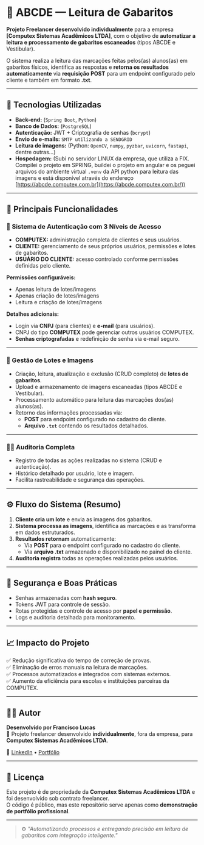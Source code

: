 # 🧠 ABCDE — Leitura de Gabaritos

**Projeto Freelancer desenvolvido individualmente** para a empresa **[Computex Sistemas Acadêmicos LTDA]**, com o objetivo de **automatizar a leitura e processamento de gabaritos escaneados** (tipos ABCDE e Vestibular).

O sistema realiza a leitura das marcações feitas pelos(as) alunos(as) em gabaritos físicos, identifica as respostas e **retorna os resultados automaticamente** via **requisição POST** para um endpoint configurado pelo cliente e também em formato **.txt**.

---

## 🚀 Tecnologias Utilizadas

- **Back-end:** (`Spring Boot`, `Python`)
- **Banco de Dados:** (`PostgreSQL`)
- **Autenticação:** JWT + Criptografia de senhas (`bcrypt`)
- **Envio de e-mails:** `SMTP utilizando a SENDGRID`
- **Leitura de imagens:** (Python: `OpenCV`, `numpy`, `pyzbar`, `uvicorn`, `fastapi`, dentre outras...)
- **Hospedagem:** (Subi no servidor LINUX da empresa, que utiliza a FIX. Compilei o projeto em SPRING, buildei o projeto em angular e os peguei arquivos do ambiente virtual `.venv` da API python para leitura das imagens e está disponível através do endereço [https://abcde.computex.com.br](https://abcde.computex.com.br/))

---

## 🧩 Principais Funcionalidades

### 🔐 Sistema de Autenticação com 3 Níveis de Acesso
- **COMPUTEX:** administração completa de clientes e seus usuários.
- **CLIENTE:** gerenciamento de seus próprios usuários, permissões e lotes de gabaritos.
- **USUÁRIO DO CLIENTE:** acesso controlado conforme permissões definidas pelo cliente.

**Permissões configuráveis:**
- Apenas leitura de lotes/imagens  
- Apenas criação de lotes/imagens  
- Leitura e criação de lotes/imagens

**Detalhes adicionais:**
- Login via **CNPJ** (para clientes) e **e-mail** (para usuários).
- CNPJ do tipo **COMPUTEX** pode gerenciar outros usuários COMPUTEX.
- **Senhas criptografadas** e redefinição de senha via e-mail seguro.

---

### 🧾 Gestão de Lotes e Imagens
- Criação, leitura, atualização e exclusão (CRUD completo) de **lotes de gabaritos**.
- Upload e armazenamento de imagens escaneadas (tipos ABCDE e Vestibular).
- Processamento automático para leitura das marcações dos(as) alunos(as).
- Retorno das informações processadas via:
  - **POST** para endpoint configurado no cadastro do cliente.
  - **Arquivo `.txt`** contendo os resultados detalhados.

---

### 🕵️‍♂️ Auditoria Completa
- Registro de todas as ações realizadas no sistema (CRUD e autenticação).
- Histórico detalhado por usuário, lote e imagem.
- Facilita rastreabilidade e segurança das operações.

---

## ⚙️ Fluxo do Sistema (Resumo)

1. **Cliente cria um lote** e envia as imagens dos gabaritos.
2. **Sistema processa as imagens**, identifica as marcações e as transforma em dados estruturados.
3. **Resultados retornam** automaticamente:
   - Via **POST** para o endpoint configurado no cadastro do cliente.
   - Via **arquivo .txt** armazenado e disponibilizado no painel do cliente.
4. **Auditoria registra** todas as operações realizadas pelos usuários.

---

## 🧰 Segurança e Boas Práticas
- Senhas armazenadas com **hash seguro**.
- Tokens JWT para controle de sessão.
- Rotas protegidas e controle de acesso por **papel e permissão**.
- Logs e auditoria detalhada para monitoramento.

---

## 📈 Impacto do Projeto

✅ Redução significativa do tempo de correção de provas.  
✅ Eliminação de erros manuais na leitura de marcações.  
✅ Processos automatizados e integrados com sistemas externos.  
✅ Aumento da eficiência para escolas e instituições parceiras da COMPUTEX.

---

## 👨‍💻 Autor

**Desenvolvido por Francisco Lucas**  
💼 Projeto freelancer desenvolvido **individualmente**, fora da empresa, para **Computex Sistemas Acadêmicos LTDA**.

🔗 [LinkedIn](https://www.linkedin.com/in/seu-perfil) • [Portfólio](https://github.com/seu-usuario)

---

## 📝 Licença

Este projeto é de propriedade da **Computex Sistemas Acadêmicos LTDA** e foi desenvolvido sob contrato freelancer.  
O código é público, mas este repositório serve apenas como **demonstração de portfólio profissional**.

---

> ⚙️ *"Automatizando processos e entregando precisão em leitura de gabaritos com integração inteligente."*
